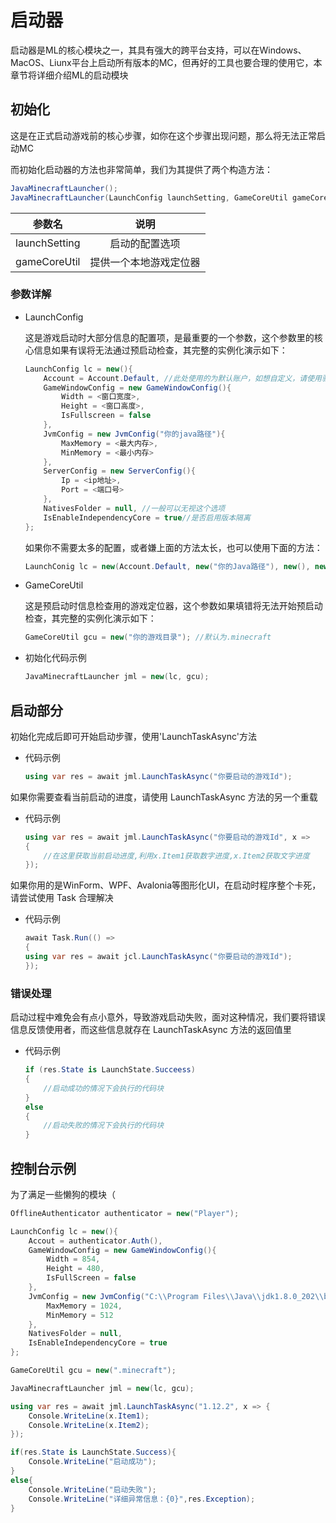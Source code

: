 # 启动器

启动器是ML的核心模块之一，其具有强大的跨平台支持，可以在Windows、MacOS、Liunx平台上启动所有版本的MC，但再好的工具也要合理的使用它，本章节将详细介绍ML的启动模块


## 初始化
这是在正式启动游戏前的核心步骤，如你在这个步骤出现问题，那么将无法正常启动MC

而初始化启动器的方法也非常简单，我们为其提供了两个构造方法：

```C#
JavaMinecraftLauncher();
JavaMinecraftLauncher(LaunchConfig launchSetting, GameCoreUtil gameCoreUtil);
```

|参数名|说明|
|:---:|:---:|
|launchSetting | 启动的配置选项 |
|gameCoreUtil | 提供一个本地游戏定位器 |



### 参数详解

+ LaunchConfig
    <div>这是游戏启动时大部分信息的配置项，是最重要的一个参数，这个参数里的核心信息如果有误将无法通过预启动检查，其完整的实例化演示如下：</div>


    ```C#
    LaunchConfig lc = new(){
        Account = Account.Default, //此处使用的为默认账户，如想自定义，请使用验证器！
        GameWindowConfig = new GameWindowConfig(){
            Width = <窗口宽度>,
            Height = <窗口高度>,
            IsFullscreen = false
        },
        JvmConfig = new JvmConfig("你的java路径"){
            MaxMemory = <最大内存>,
            MinMemory = <最小内存> 
        },
        ServerConfig = new ServerConfig(){
            Ip = <ip地址>, 
            Port = <端口号>
        },
        NativesFolder = null, //一般可以无视这个选项
        IsEnableIndependencyCore = true//是否启用版本隔离
    };
    
    ```

    如果你不需要太多的配置，或者嫌上面的方法太长，也可以使用下面的方法：
    ```C#
    LaunchConig lc = new(Account.Default, new("你的Java路径"), new(), new());
    ```

+ GameCoreUtil

    <div>这是预启动时信息检查用的游戏定位器，这个参数如果填错将无法开始预启动检查，其完整的实例化演示如下：</div>

    ```C#
    GameCoreUtil gcu = new("你的游戏目录"); //默认为.minecraft
    ```


+ 初始化代码示例
    ```C#
    JavaMinecraftLauncher jml = new(lc, gcu);
    ```

## 启动部分

初始化完成后即可开始启动步骤，使用'LaunchTaskAsync'方法
+ 代码示例
    ```C#
    using var res = await jml.LaunchTaskAsync("你要启动的游戏Id");
    ```

如果你需要查看当前启动的进度，请使用 LaunchTaskAsync 方法的另一个重载
+ 代码示例

    ```C#
    using var res = await jml.LaunchTaskAsync("你要启动的游戏Id", x =>
    {
        //在这里获取当前启动进度,利用x.Item1获取数字进度,x.Item2获取文字进度
    });
    ```
如果你用的是WinForm、WPF、Avalonia等图形化UI，在启动时程序整个卡死，请尝试使用 Task 合理解决
+ 代码示例
    ```C#
    await Task.Run(() =>
    {
    using var res = await jcl.LaunchTaskAsync("你要启动的游戏Id");
    });
    ```

### 错误处理
启动过程中难免会有点小意外，导致游戏启动失败，面对这种情况，我们要将错误信息反馈使用者，而这些信息就存在 LaunchTaskAsync 方法的返回值里
+ 代码示例
    ```C#
    if (res.State is LaunchState.Succeess)
    {
        //启动成功的情况下会执行的代码块
    }
    else
    {
        //启动失败的情况下会执行的代码块
    }
    ```

## 控制台示例
为了满足一些懒狗的模块（
```C#
OfflineAuthenticator authenticator = new("Player");

LaunchConfig lc = new(){
    Accout = authenticator.Auth(),
    GameWindowConfig = new GameWindowConfig(){
        Width = 854,
        Height = 480,
        IsFullScreen = false
    },
    JvmConfig = new JvmConfig("C:\\Program Files\\Java\\jdk1.8.0_202\\bin\\java.exe"){
        MaxMemory = 1024,
        MinMemory = 512 
    },
    NativesFolder = null,
    IsEnableIndependencyCore = true
};

GameCoreUtil gcu = new(".minecraft");

JavaMinecraftLauncher jml = new(lc, gcu);

using var res = await jml.LaunchTaskAsync("1.12.2", x => {
    Console.WriteLine(x.Item1);
    Console.WriteLine(x.Item2);
});

if(res.State is LaunchState.Success){
    Console.WriteLine("启动成功");
}
else{
    Console.WriteLine("启动失败");
    Console.WriteLine("详细异常信息：{0}",res.Exception);
}
```
